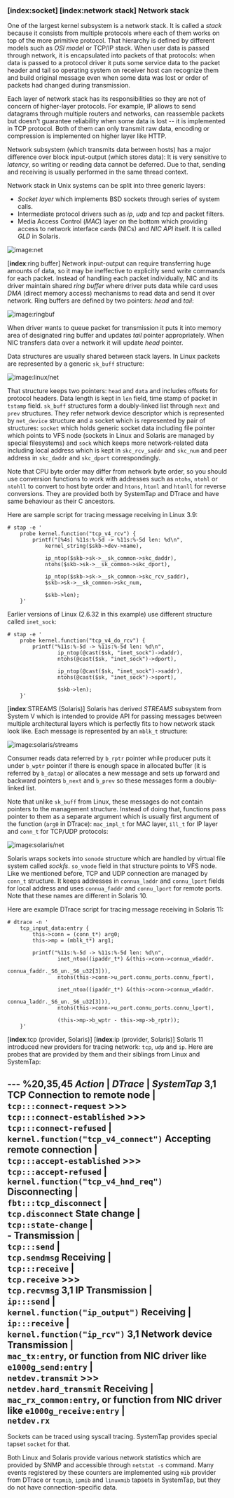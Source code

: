 ### [__index__:socket] [__index__:network stack] Network stack

One of the largest kernel subsystem is a network stack. It is called a _stack_ because it consists from multiple protocols where each of them works on top of the more primitive protocol. That hierarchy is defined by different models such as _OSI model_ or TCP/IP stack. When user data is passed through network, it is encapsulated into packets of that protocols: when data is passed to a protocol driver it puts some service data to the packet header and tail so operating system on receiver host can recognize them and build original message even when some data was lost or order of packets had changed during transmission. 

Each layer of network stack has its responsibilities so they are not of concern of higher-layer protocols. For example, IP allows to send datagrams through multiple routers and networks, can reassemble packets but doesn't guarantee reliability when some data is lost -- it is implemented in TCP protocol. Both of them can only transmit raw data, encoding or compression is implemented on higher layer like HTTP. 

Network subsystem (which transmits data between hosts) has a major difference over block input-output (which stores data): It is very sensitive to _latency_, so writing or reading data cannot be deferred. Due to that, sending and receiving is usually performed in the same thread context.

Network stack in Unix systems can be split into three generic layers:
   * _Socket layer_ which implements BSD sockets through series of system calls.
   * Intermediate protocol drivers such as _ip_, _udp_ and _tcp_ and packet filters.
   * Media Access Control (_MAC_) layer on the bottom which providing access to network interface cards (NICs) and _NIC API_ itself. It is called _GLD_ in Solaris.

![image:net](net.png)
   
[__index__:ring buffer] Network input-output can require transferring huge amounts of data, so it may be ineffective to explicitly send write commands for each packet. Instead of handling each packet individually, NIC and its driver maintain shared _ring buffer_ where driver puts data while card uses _DMA_ (direct memory access) mechanisms to read data and send it over network. Ring buffers are defined by two pointers: _head_ and _tail_:

![image:ringbuf](ringbuf.png)

When driver wants to queue packet for transmission it puts it into memory area of designated ring buffer and updates _tail_ pointer appropriately. When NIC transfers data over a network it will update _head_ pointer.

Data structures are usually shared between stack layers. In Linux packets are represented by a generic `sk_buff` structure:

![image:linux/net](linux/net.png)

That structure keeps two pointers: `head` and `data` and includes offsets for protocol headers. Data length is kept in `len` field, time stamp of packet in `tstamp` field. `sk_buff` structures form a doubly-linked list through `next` and `prev` structures. They refer network device descriptor which is represented by `net_device` structure and a socket which is represented by pair of structures: `socket` which holds generic socket data including file pointer which points to VFS node (sockets in Linux and Solaris are managed by special filesystems) and `sock` which keeps more network-related data including local address which is kept in `skc_rcv_saddr` and `skc_num` and peer address in `skc_daddr` and `skc_dport` correspondingly. 

Note that CPU byte order may differ from network byte order, so you should use conversion functions to work with addresses such as `ntohs`, `ntohl` or `ntohll` to convert to host byte order and `htons`, `htonl` and `htonll` for reverse conversions. They are provided both by SystemTap and DTrace and have same behaviour as their C ancestors.

Here are sample script for tracing message receiving in Linux 3.9:
```
# stap -e '
    probe kernel.function("tcp_v4_rcv") {
        printf("[%4s] %11s:%-5d -> %11s:%-5d len: %d\n",
            kernel_string($skb->dev->name),
                    
            ip_ntop($skb->sk->__sk_common->skc_daddr), 
            ntohs($skb->sk->__sk_common->skc_dport),
                    
            ip_ntop($skb->sk->__sk_common->skc_rcv_saddr), 
            $skb->sk->__sk_common->skc_num,
                    
            $skb->len);
    }'
```

Earlier versions of Linux (2.6.32 in this example) use different structure called `inet_sock`:
```
# stap -e '
    probe kernel.function("tcp_v4_do_rcv") {
        printf("%11s:%-5d -> %11s:%-5d len: %d\n",
                ip_ntop(@cast($sk, "inet_sock")->daddr), 
                ntohs(@cast($sk, "inet_sock")->dport),
                    
                ip_ntop(@cast($sk, "inet_sock")->saddr), 
                ntohs(@cast($sk, "inet_sock")->sport),
                    
                $skb->len);
    }'
```

[__index__:STREAMS (Solaris)] Solaris has derived _STREAMS_ subsystem from System V which is intended to provide API for passing messages between multiple architectural layers which is perfectly fits to how network stack look like. Each message is represented by an `mblk_t` structure:

![image:solaris/streams](solaris/streams.png)

Consumer reads data referred by `b_rptr` pointer while producer puts it under `b_wptr` pointer if there is enough space in allocated buffer (it is referred by `b_datap`) or allocates a new message and sets up forward and backward pointers `b_next` and `b_prev` so these messages form a doubly-linked list.

Note that unlike `sk_buff` from Linux, these messages do not contain pointers to the management structure. Instead of doing that,  functions pass pointer to them as a separate argument which is usually first argument of the function (`arg0` in DTrace): `mac_impl_t` for MAC layer, `ill_t` for IP layer and `conn_t` for TCP/UDP protocols:

![image:solaris/net](solaris/net.png)

Solaris wraps sockets into `sonode` structure which are handled by virtual file system called _sockfs_. `so_vnode` field in that structure points to VFS node. Like we mentioned before, TCP and UDP connection are managed by `conn_t` structure. It keeps addresses in `connua_laddr` and `connu_lport` fields for local address and uses `connua_faddr` and `connu_lport` for remote ports. Note that these names are different in Solaris 10. 

Here are example DTrace script for tracing message receiving in Solaris 11:
```
# dtrace -n '
    tcp_input_data:entry {
        this->conn = (conn_t*) arg0;
        this->mp = (mblk_t*) arg1;
        
        printf("%11s:%-5d -> %11s:%-5d len: %d\n",
                inet_ntoa((ipaddr_t*) &(this->conn->connua_v6addr.
                                            connua_faddr._S6_un._S6_u32[3])),
                ntohs(this->conn->u_port.connu_ports.connu_fport),
                
                inet_ntoa((ipaddr_t*) &(this->conn->connua_v6addr.
                                            connua_laddr._S6_un._S6_u32[3])),
                ntohs(this->conn->u_port.connu_ports.connu_lport),
                
                (this->mp->b_wptr - this->mp->b_rptr));
    }'
```

[__index__:tcp (provider, Solaris)] [__index__:ip (provider, Solaris)] Solaris 11 introduced new providers for tracing network: `tcp`, `udp` and `ip`. Here are probes that are provided by them and their siblings from Linux and SystemTap:

--- %20,35,45
_Action_ | _DTrace_ | _SystemTap_
3,1 **TCP**
Connection to remote node | \
    `tcp:::connect-request`     >>> \
    `tcp:::connect-established` >>> \
    `tcp:::connect-refused`       | \
    `kernel.function("tcp_v4_connect")`
Accepting remote connection | \
    `tcp:::accept-established` >>> \
    `tcp:::accept-refused`      | \
    `kernel.function("tcp_v4_hnd_req")`
Disconnecting               | \
    `fbt:::tcp_disconnect`      | \
    `tcp.disconnect`
State change                | \
    `tcp::state-change`         | \
    -
Transmission                | \
    `tcp:::send`                | \
    `tcp.sendmsg`
Receiving                   | \
    `tcp:::receive`             | \
    `tcp.receive`              >>>\
    `tcp.recvmsg`
3,1 **IP**
Transmission                | \
    `ip:::send`                 | \
    `kernel.function("ip_output")`
Receiving                   | \
    `ip:::receive`              | \
    `kernel.function("ip_rcv")`
3,1 **Network device**
Transmission                | \
    `mac_tx:entry`, or function from NIC driver like `e1000g_send:entry`  | \
    `netdev.transmit`          >>>\
    `netdev.hard_transmit`
Receiving                   | \
    `mac_rx_common:entry`, or function from NIC driver like `e1000g_receive:entry`  | \
    `netdev.rx`
---

Sockets can be traced using syscall tracing. SystemTap provides special tapset `socket` for that.

Both Linux and Solaris provide various network statistics which are provided by SNMP and accessible through `netstat -s` command. Many events registered by these counters are implemented using `mib` provider from DTrace or `tcpmib`, `ipmib` and `linuxmib` tapsets in SystemTap, but they do not have connection-specific data.
